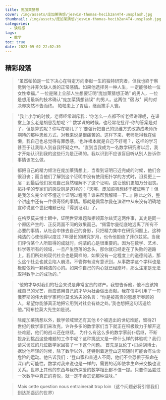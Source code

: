 ```yaml
---
title: 庞加莱猜想
cover: /img/assets/庞加莱猜想/jeswin-thomas-hecib2an4T4-unsplash.jpg
thumbnail: /img/assets/庞加莱猜想/jeswin-thomas-hecib2an4T4-unsplash.jpg
categories:
  - 读后感
tags:
  - 数学
toc: true
date: 2023-09-02 22:02:39
---
```


## 精彩段落

<!-- more -->


> “虽然帕帕是一位下决心在特定方向奉献一生的独特研究者，但我也終于察觉到他并非欠缺人类的正常感情。如果他选择另一种人生，一定能够给一位女性幸福。”
> 一位是赌上全部人生想要证明“庞加萊猜想正确” 的男人，一位是想用最新的技术确认“庞加菜猜想错误” 的男人。这两位 “宿
> 敌〞间的对决却突然不告而终。
> 帕帕患上了胃癌，继而撒手人寰。



> "我上小学的时候，老师经常训斥我：‘你怎么一点都不听老师讲课呢，在课堂上怎么老是胡思乱想呢？° 数学课的时候，也经常花批评-你的答案是对了，但是算式呢？你写在哪儿了？’要强行把自己的思维方式改造成老师所期待的那种思维方式，对我来说是很痛苦的。这样下来，老师觉得我在偷懒，我自己也总觉得有罪悉感，‘也许根本就是自己不好呢？，这样的学习甚至于让我陷人到自我怀疑之中。“直到当我成为一名数学研究者以后，我才开始认识到我的这些行为是正确的。我以识到不应该盲目听从别人告诉你事情该怎么做。



> 都把自己的精力倾注在庞加莱猜想上，当看到证明已近完成的时候，他们会很沮丧；而当他们了解到这个证明中没有使用拓扑学的方式时，沮费更上一层：到最后他们发现自己竟然理解不了这个证明，这让他们更加万分沮丧。拓扑学的专家们的感受则是这样的：『天哪，庞加菜猜想终于被证明了！但是我怎么完全听不懂这个证明过程呢？谁来帮我解释一下...』除此之外，整个讲座中还有一件很奇怪的事情。那就是佩雷尔曼在演讲中从来没有明确地宣称说这个世纪难题已经『得到证明』了。



> 在格罗莫夫博士眼中，证明世界难题和拒领菲尔兹奖这两件事，其史是同一个原因产生的、正反两面不同的效果而己。“佩雷尔曼彻底地远离了所有不必要的事情，从社会中抹去自己的身影，只把精力集中在研究问题上。这种纯洁的心使他得以度过 7年漫长的研究岁月，也令他拒绝了菲尔兹奖。当我们评价某个人所取得的成就时，纯洁的心是很重要的。因为在数学、艺术、科学等所有的领域，一旦产生堕落的念头，那你就已经走在了失败的道路上。我们所处的现代社会也是同样的，如果没有一定程度上的道德纯洁，那么这个社会也就会陷人崩溃。不管你有没有意识到，从事数学这个学科也是极度依赖一颗纯洁的心的。如果你自己的内心就已经崩坏，那么注定是无法取得数学上的成功的。”


> “他的才华对我们的社会来说是非常宝贵的财产。我想告诉他，他不应该掩藏自己的光芒，而应该用自己的才华为社会做出贡献。我在信中引用了一句俄罗斯的伟大数学家柯尔莫戈洛夫的名言：“你是被高贵的思想所眷顾的人，希望你能够真正地把它用到对社会有益之处。’我也想把这句话送给他。”阿布拉莫大先生如是说。

> 除庞加莱猜想以外，数学领域里还有其他 6个被选出的世纪难题，留待21 世纪的数学家们来攻克。许许多多的数学家们当下就正在积极致力于解开这些难题，他们的战斗还在继续。
> 为什么有这么多的数学家前仆后继，不断投身到挑战这些难题的工作中呢？这种挑战又是一种什么样的体验呢？我们请采访过的几位数学家回答了一下这个问题。
> 首先是瓦伦丁•贝纳胡博士，据说他年轻的时候，除了数学以外，还特别着迷登山这项随时可能会有生命危险的运动。他告诉我们：“登山家和普通人不同，他们不会恐惧于殒命在深山的可能性。数学对我来说也是一样的，需要的话即使拿生命米交換也没关系。世界上其他的东西与我所深爱的数学相比都不值一提。只要你品尝过一次数学中真正的喜悦，就一定不会忘记那种滋味。”

> Mais cette question nous entrainerait trop loin（这个问题必将引领我们到达那遥远的世界）
